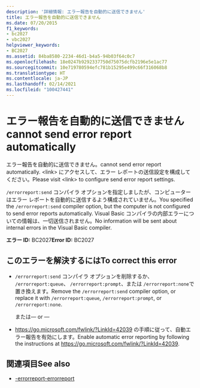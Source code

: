 ```yaml
---
description: '詳細情報: エラー報告を自動的に送信できません'
title: エラー報告を自動的に送信できません
ms.date: 07/20/2015
f1_keywords:
- bc2027
- vbc2027
helpviewer_keywords:
- BC2027
ms.assetid: 84ba8580-2234-46d1-b4a5-94b03f64c0c7
ms.openlocfilehash: 18e0247b9292337750d75075dcfb2196e5e1ac77
ms.sourcegitcommit: 10e719780594efc781b15295e499c66f316068b8
ms.translationtype: HT
ms.contentlocale: ja-JP
ms.lasthandoff: 02/14/2021
ms.locfileid: "100427441"
---
```

# <a name="cannot-send-error-report-automatically"></a><span data-ttu-id="51fb7-103">エラー報告を自動的に送信できません</span><span class="sxs-lookup"><span data-stu-id="51fb7-103">cannot send error report automatically</span></span>

<span data-ttu-id="51fb7-104">エラー報告を自動的に送信できません。</span><span class="sxs-lookup"><span data-stu-id="51fb7-104">cannot send error report automatically.</span></span> <span data-ttu-id="51fb7-105">\<link> にアクセスして、エラー レポートの送信設定を構成してください。</span><span class="sxs-lookup"><span data-stu-id="51fb7-105">Please visit \<link> to configure send error report settings.</span></span>

<span data-ttu-id="51fb7-106">`/errorreport:send` コンパイラ オプションを指定しましたが、コンピューターはエラー レポートを自動的に送信するよう構成されていません。</span><span class="sxs-lookup"><span data-stu-id="51fb7-106">You specified the `/errorreport:send` compiler option, but the computer is not configured to send error reports automatically.</span></span> <span data-ttu-id="51fb7-107">Visual Basic コンパイラの内部エラーについての情報は、一切送信されません。</span><span class="sxs-lookup"><span data-stu-id="51fb7-107">No information will be sent about internal errors in the Visual Basic compiler.</span></span>

<span data-ttu-id="51fb7-108">**エラー ID:** BC2027</span><span class="sxs-lookup"><span data-stu-id="51fb7-108">**Error ID:** BC2027</span></span>

## <a name="to-correct-this-error"></a><span data-ttu-id="51fb7-109">このエラーを解決するには</span><span class="sxs-lookup"><span data-stu-id="51fb7-109">To correct this error</span></span>

- <span data-ttu-id="51fb7-110">`/errorreport:send` コンパイラ オプションを削除するか、 `/errorreport:queue`、 `/errorreport:prompt`、または `/errorreport:none`で置き換えます。</span><span class="sxs-lookup"><span data-stu-id="51fb7-110">Remove the `/errorreport:send` compiler option, or replace it with `/errorreport:queue`, `/errorreport:prompt`, or `/errorreport:none`.</span></span>

     <span data-ttu-id="51fb7-111">または</span><span class="sxs-lookup"><span data-stu-id="51fb7-111">— or —</span></span>

- <span data-ttu-id="51fb7-112"><https://go.microsoft.com/fwlink/?LinkId=42039> の手順に従って、自動エラー報告を有効にします。</span><span class="sxs-lookup"><span data-stu-id="51fb7-112">Enable automatic error reporting by following the instructions at <https://go.microsoft.com/fwlink/?LinkId=42039>.</span></span>

## <a name="see-also"></a><span data-ttu-id="51fb7-113">関連項目</span><span class="sxs-lookup"><span data-stu-id="51fb7-113">See also</span></span>

- [<span data-ttu-id="51fb7-114">-errorreport</span><span class="sxs-lookup"><span data-stu-id="51fb7-114">-errorreport</span></span>](../reference/command-line-compiler/errorreport.md)
